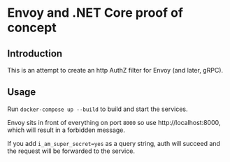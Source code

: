 # Envoy and .NET Core proof of concept

## Introduction

This is an attempt to create an http AuthZ filter for Envoy (and later, gRPC).

## Usage

Run ``docker-compose up --build`` to build and start the services.

Envoy sits in front of everything on port ``8000`` so use http://localhost:8000, which will result in a forbidden message.

If you add ``i_am_super_secret=yes`` as a query string, auth will succeed and the request will be forwarded to the service.